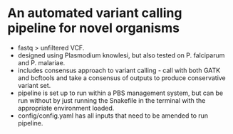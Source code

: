 # An automated variant calling pipeline for novel organisms

- fastq > unfiltered VCF.
- designed using Plasmodium knowlesi, but also tested on P. falciparum and P. malariae.
- includes consensus approach to variant calling - call with both GATK and bcftools and take a consensus of outputs to produce conservative variant set.
- pipeline is set up to run within a PBS management system, but can be run without by just running the Snakefile in the terminal with the appropriate environment loaded.
- config/config.yaml has all inputs that need to be amended to run pipeline.